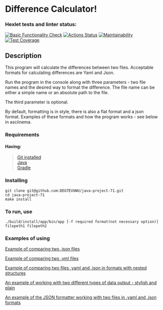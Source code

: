 # Difference Calculator! #

### Hexlet tests and linter status:

[![Basic Functionality Check](https://github.com/DEGTEVUWU/java-project-71/actions/workflows/main.yml/badge.svg)](https://github.com/DEGTEVUWU/java-project-71/actions)
[![Actions Status](https://github.com/DEGTEVUWU/java-project-71/actions/workflows/hexlet-check.yml/badge.svg)](https://github.com/DEGTEVUWU/java-project-71/actions)
[![Maintainability](https://api.codeclimate.com/v1/badges/9e47a95bafdd5f09e257/maintainability)](https://codeclimate.com/github/DEGTEVUWU/java-project-71/maintainability)
[![Test Coverage](https://api.codeclimate.com/v1/badges/9e47a95bafdd5f09e257/test_coverage)](https://codeclimate.com/github/DEGTEVUWU/java-project-71/test_coverage)

## Description ##

This program will calculate the differences between two files. Acceptable formats for calculating differences are Yaml and Json.

Run the program in the console along with three parameters - 
two file names and the desired way to format the difference. The file name can be either a simple name or an absolute path to the file.

The third parameter is optional.

By default, formatting is in style, there is also a flat format and a json format. Examples of these formats and how the program works - see below in asciinema.

### Requirements ###

#### Having: ####  
> [Git installed](https://git-scm.com/book/en/v2/Getting-Started-Installing-Git)  
> [Java](https://www.oracle.com/java/technologies/downloads)  
> [Gradle](https://gradle.org/install)

### Installing ###

```
git clone git@github.com:DEGTEVUWU/java-project-71.git
cd java-project-71
make install
```

### To run, use ###

```
./build/install/app/bin/app [-f required format(not necessary option)] filepeth1 filepeth2
```
### Examples of using ###
[Example of comparing two .json files](https://asciinema.org/a/2mRgNUFUOps5D7ZBa5hmHSP16)  

[Example of comparing two .yml files](https://asciinema.org/a/qVm7XJNQpBSpW0GluDZ8KTI7r)

[Example of comparing two files .yaml and .json in formats with nested structures](https://asciinema.org/a/ZMDinocMXrZkvlVX8IGBpKZnd)  

[An example of working with two different types of data output - stylish and plain](https://asciinema.org/a/UGL1OLKIVzOAfMPY94zqxbyF8)  

[An example of the JSON formatter working with two files in .yaml and .json formats](https://asciinema.org/a/id3Wm3Ludzt9PngZID2rSOP6R)  
